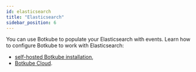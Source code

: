 ```yaml
---
id: elasticsearch
title: "Elasticsearch"
sidebar_position: 6
---
```


You can use Botkube to populate your Elasticsearch with events. Learn how to configure Botkube to work with Elasticsearch:

- [self-hosted Botkube installation](./self-hosted),
- [Botkube Cloud](./cloud).
